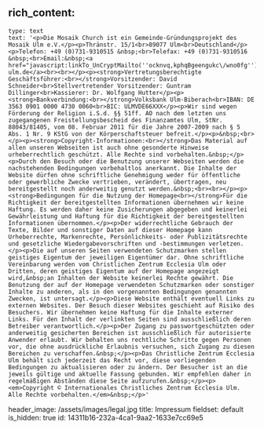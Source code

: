 rich_content:
  -
    type: text
    text: '<p>Die Mosaik Church ist ein Gemeinde-Gründungsprojekt des Mosaik Ulm e.V.</p><p>Thränstr. 15/1<br>89077 Ulm<br>Deutschland</p><p>Telefon: +49 (0)731-9310515 &nbsp;<br>Telefax: +49 (0)731-9310516 &nbsp;<br>Email:&nbsp;<a href="javascript:linkTo_UnCryptMailto(''ocknvq,kphqBgeengukc\/wno0fg'');">info@ecclesia-ulm.de</a><br><br></p><p><strong>Vertretungsberechtigte Geschäftsführer:<br></strong>Vorsitzender: David Schneider<br>Stellvertretender Vorsitzender: Guntram Dillinger<br>Kassierer: Dr. Wolfgang Hutter</p><p><strong>Bankverbindung:<br></strong>Volksbank Ulm-Biberach<br>IBAN: DE 3563 0901 0000 4730 0060<br>BIC: ULMVDE66XXX</p><p>Wir sind wegen Förderung der Religion i.S.d. §§ 51ff. AO nach dem letzten uns zugegangenen Freistellungsbescheid des Finanzamtes Ulm, StNr. 88043/81405, vom 08. Februar 2011 für die Jahre 2007-2009 nach § 5 Abs. 1 Nr. 9 KStG von der Körperschaftsteuer befreit.</p><p>&nbsp;<br></p><p><strong>Copyright-Informationen:<br></strong>Das Material auf allen unseren Webseiten ist auch ohne gesonderte Hinweise urheberrechtlich geschützt. Alle Rechte sind vorbehalten.&nbsp;</p><p>Durch den Besuch oder die Benutzung unserer Webseiten werden die nachstehenden Bedingungen vorbehaltlos anerkannt. Die Inhalte der Website dürfen ohne schriftliche Genehmigung weder für öffentliche oder gewerbliche Zwecke vertrieben, verändert, übertragen, neu bereitgestellt noch anderweitig genutzt werden.&nbsp;<br><br></p><p><strong>Bedingungen für die Nutzung der Homepage<br></strong>Für die Richtigkeit der bereitgestellten Informationen übernehmen wir keine Haftung. Es werden daher keine Zusicherungen abgegeben und keinerlei Gewährleistung und Haftung für die Richtigkeit der bereitgestellten Informationen übernommen.</p><p>Der widerrechtliche Gebrauch der Texte, Bilder und sonstiger Daten auf dieser Homepage kann Urheberrechte, Markenrechte, Persönlichkeits- oder Publizitätsrechte und gesetzliche Wiedergabevorschriften und -bestimmungen verletzen.</p><p>Die auf unseren Seiten verwendeten Schutzmarken stellen geistiges Eigentum der jeweiligen Eigentümer dar. Ohne schriftliche Vereinbarung werden vom Christlichen Zentrum Ecclesia Ulm oder Dritten, deren geistiges Eigentum auf der Homepage angezeigt wird,&nbsp;an Inhalten der Website keinerlei Rechte gewährt. Die Benutzung der auf der Homepage verwendeten Schutzmarken oder sonstiger Inhalte zu anderen, als in den vorgenannten Bedingungen genannten Zwecken, ist untersagt.</p><p>Diese Website enthält eventuell Links zu externen Websites. Der Besuch dieser Websites geschieht auf Risiko des Besuchers. Wir übernehmen keine Haftung für die Inhalte externer Links. Für den Inhalt der verlinkten Seiten sind ausschließlich deren Betreiber verantwortlich.</p><p>Der Zugang zu passwortgeschützten oder anderweitig gesicherten Bereichen ist ausschließlich für autorisierte Anwender erlaubt. Wir behalten uns rechtliche Schritte gegen Personen vor, die ohne ausdrückliche Erlaubnis versuchen, sich Zugang zu diesen Bereichen zu verschaffen.&nbsp;</p><p>Das Christliche Zentrum Ecclesia Ulm behält sich jederzeit das Recht vor, diese vorliegenden Bedingungen zu aktualisieren oder zu ändern. Der Besucher ist an die jeweils gültige und aktuelle Fassung gebunden. Wir empfehlen daher in regelmäßigen Abständen diese Seite aufzurufen.&nbsp;</p><p><em>Copyright © Internationales Christliches Zentrum Ecclesia Ulm. Alle Rechte vorbehalten.</em>&nbsp;</p>'
header_image: /assets/images/legal.jpg
title: Impressum
fieldset: default
is_hidden: true
id: 14311b16-232a-4ca1-9aa2-1633e7cc69e5
